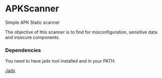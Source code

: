 # APKScanner

Simple APK Static scanner

The objective of this scanner is to find for misconfiguration, sensitive data and insecure components.


### Dependencies 

You need to have jadx tool installed and in your PATH.

[Jadx](https://github.com/skylot/jadx)
